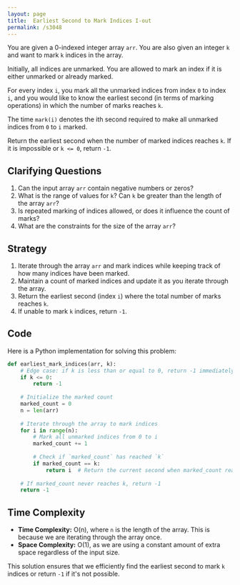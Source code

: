 ```yaml
---
layout: page
title:  Earliest Second to Mark Indices I-out
permalink: /s3048
---
```


You are given a 0-indexed integer array `arr`. You are also given an integer `k` and want to mark `k` indices in the array.

Initially, all indices are unmarked. You are allowed to mark an index if it is either unmarked or already marked.

For every index `i`, you mark all the unmarked indices from index `0` to index `i`, and you would like to know the earliest second (in terms of marking operations) in which the number of marks reaches `k`.

The time `mark(i)` denotes the ith second required to make all unmarked indices from `0` to `i` marked.

Return the earliest second when the number of marked indices reaches `k`. If it is impossible or `k <= 0`, return `-1`.

## Clarifying Questions
1. Can the input array `arr` contain negative numbers or zeros?
2. What is the range of values for `k`? Can `k` be greater than the length of the array `arr`?
3. Is repeated marking of indices allowed, or does it influence the count of marks?
4. What are the constraints for the size of the array `arr`?

## Strategy
1. Iterate through the array `arr` and mark indices while keeping track of how many indices have been marked.
2. Maintain a count of marked indices and update it as you iterate through the array.
3. Return the earliest second (index `i`) where the total number of marks reaches `k`.
4. If unable to mark `k` indices, return `-1`.

## Code

Here is a Python implementation for solving this problem:

```python
def earliest_mark_indices(arr, k):
    # Edge case: if k is less than or equal to 0, return -1 immediately
    if k <= 0:
        return -1
    
    # Initialize the marked count
    marked_count = 0
    n = len(arr)
    
    # Iterate through the array to mark indices
    for i in range(n):
        # Mark all unmarked indices from 0 to i
        marked_count += 1
        
        # Check if `marked_count` has reached `k`
        if marked_count == k:
            return i  # Return the current second when marked_count reaches k
        
    # If marked_count never reaches k, return -1
    return -1
```

## Time Complexity

- **Time Complexity:** O(n), where `n` is the length of the array. This is because we are iterating through the array once.
- **Space Complexity:** O(1), as we are using a constant amount of extra space regardless of the input size.

This solution ensures that we efficiently find the earliest second to mark `k` indices or return `-1` if it's not possible.